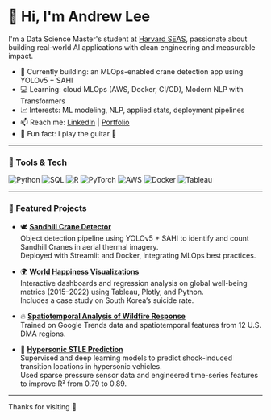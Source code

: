 # 👋 Hi, I'm Andrew Lee

I'm a Data Science Master's student at [Harvard SEAS](https://seas.harvard.edu/), passionate about building real-world AI applications with clean engineering and measurable impact.

- 🔭 Currently building: an MLOps-enabled crane detection app using YOLOv5 + SAHI
- 💻 Learning: cloud MLOps (AWS, Docker, CI/CD), Modern NLP with Transformers
- 📈 Interests: ML modeling, NLP, applied stats, deployment pipelines
- 📫 Reach me: [LinkedIn](https://www.linkedin.com/in/leeanddrew/) | [Portfolio](https://leeanddrew.github.io)
- 🧠 Fun fact: I play the guitar 🎸

---

### 🧰 Tools & Tech

![Python](https://img.shields.io/badge/-Python-333?style=flat&logo=python)
![SQL](https://img.shields.io/badge/-SQL-333?style=flat&logo=mysql)
![R](https://img.shields.io/badge/-R-333?style=flat&logo=r)
![PyTorch](https://img.shields.io/badge/-PyTorch-333?style=flat&logo=pytorch)
![AWS](https://img.shields.io/badge/-AWS-333?style=flat&logo=amazonaws)
![Docker](https://img.shields.io/badge/-Docker-333?style=flat&logo=docker)
![Tableau](https://img.shields.io/badge/-Tableau-333?style=flat&logo=tableau)


---

### 📌 Featured Projects

- 🕊️ **[Sandhill Crane Detector](https://github.com/leeanddrew/ai-counting-cranes)**  
  Object detection pipeline using YOLOv5 + SAHI to identify and count Sandhill Cranes in aerial thermal imagery.  
  Deployed with Streamlit and Docker, integrating MLOps best practices.

- 🌍 **[World Happiness Visualizations](https://github.com/leeanddrew/world-happiness-visualization)**  
  Interactive dashboards and regression analysis on global well-being metrics (2015–2022) using Tableau, Plotly, and Python.  
  Includes a case study on South Korea’s suicide rate.

- 🔥 **[Spatiotemporal Analysis of Wildfire Response](https://github.com/leeanddrew/google_wildfire)**  
  Trained on Google Trends data and spatiotemporal features from 12 U.S. DMA regions.

- 🚀 **[Hypersonic STLE Prediction](https://github.com/leeanddrew/ml-for-hypersonic)**  
  Supervised and deep learning models to predict shock-induced transition locations in hypersonic vehicles.  
  Used sparse pressure sensor data and engineered time-series features to improve R² from 0.79 to 0.89.
---

Thanks for visiting 🙌
